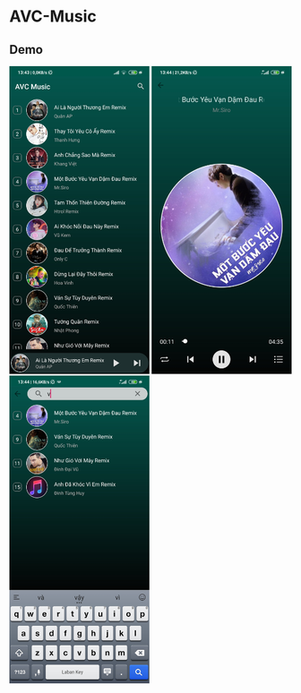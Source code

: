 # AVC-Music

## Demo

<img src = "images/home.jpg" width="250" height="550">  <img src = "images/playmusic.jpg" width="250" height="550">  <img src = "images/search.jpg" width="250" height="550">

